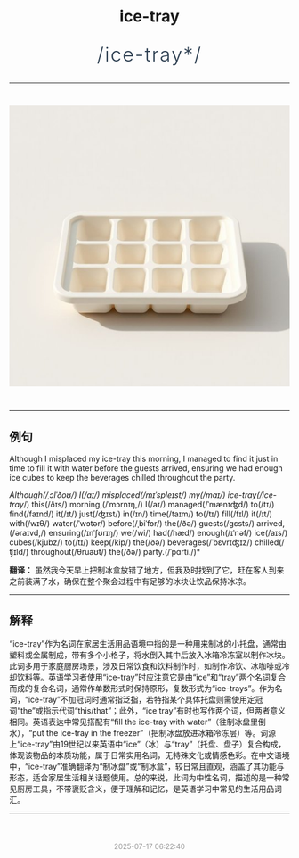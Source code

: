 <div align="center">

# ice-tray

<div style="margin: 30px 0;">
<h1 style="font-size: 2.5em; font-weight: 300; letter-spacing: 2px; margin: 0; color: #2c3e50;">
/ice-tray*/
</h1>
</div>

</div>

---

<div align="center" style="margin: 40px 0;">

![ice-tray](images/ice-tray.png)

</div>

---

## 例句

Although I misplaced my ice-tray this morning, I managed to find it just in time to fill it with water before the guests arrived, ensuring we had enough ice cubes to keep the beverages chilled throughout the party.

*Although(/ˌɔlˈðoʊ/) I(/aɪ/) misplaced(/mɪˈspleɪst/) my(/maɪ/) ice-tray(/ice-tray*/) this(/ðɪs/) morning,(/ˈmɔrnɪŋ,/) I(/aɪ/) managed(/ˈmænɪʤd/) to(/tɪ/) find(/faɪnd/) it(/ɪt/) just(/ʤɪst/) in(/ɪn/) time(/taɪm/) to(/tɪ/) fill(/fɪl/) it(/ɪt/) with(/wɪθ/) water(/ˈwɔtər/) before(/ˌbiˈfɔr/) the(/ðə/) guests(/gɛsts/) arrived,(/əraɪvd,/) ensuring(/ɪnˈʃʊrɪŋ/) we(/wi/) had(/hæd/) enough(/ɪˈnəf/) ice(/aɪs/) cubes(/kjubz/) to(/tɪ/) keep(/kip/) the(/ðə/) beverages(/ˈbɛvrɪʤɪz/) chilled(/ʧɪld/) throughout(/θruaʊt/) the(/ðə/) party.(/ˈpɑrti./)*

**翻译：** 虽然我今天早上把制冰盒放错了地方，但我及时找到了它，赶在客人到来之前装满了水，确保在整个聚会过程中有足够的冰块让饮品保持冰凉。

---

## 解释

“ice-tray”作为名词在家居生活用品语境中指的是一种用来制冰的小托盘，通常由塑料或金属制成，带有多个小格子，将水倒入其中后放入冰箱冷冻室以制作冰块。此词多用于家庭厨房场景，涉及日常饮食和饮料制作时，如制作冷饮、冰咖啡或冷却饮料等。英语学习者使用“ice-tray”时应注意它是由“ice”和“tray”两个名词复合而成的复合名词，通常作单数形式时保持原形，复数形式为“ice-trays”。作为名词，“ice-tray”不加冠词时通常指泛指，若特指某个具体托盘则需使用定冠词“the”或指示代词“this/that”；此外，“ice tray”有时也写作两个词，但两者意义相同。英语表达中常见搭配有“fill the ice-tray with water”（往制冰盘里倒水），“put the ice-tray in the freezer”（把制冰盘放进冰箱冷冻层）等。词源上“ice-tray”由19世纪以来英语中“ice”（冰）与“tray”（托盘、盘子）复合构成，体现该物品的本质功能，属于日常实用名词，无特殊文化或情感色彩。在中文语境中，“ice-tray”准确翻译为“制冰盘”或“制冰盒”，较日常且直观，涵盖了其功能与形态，适合家居生活相关话题使用。总的来说，此词为中性名词，描述的是一种常见厨房工具，不带褒贬含义，便于理解和记忆，是英语学习中常见的生活用品词汇。


---

<div align="center" style="margin-top: 50px;">
<small style="color: #999; font-size: 0.9em;">2025-07-17 06:22:40</small>
</div>
